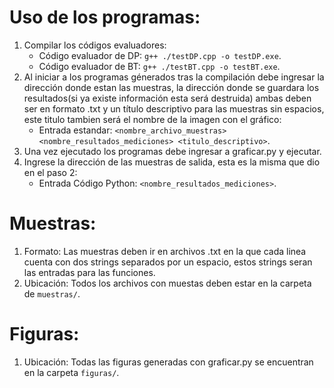 # Uso de los programas:
1) Compilar los códigos evaluadores:
    - Código evaluador de DP: ``` g++ ./testDP.cpp -o testDP.exe ```.
    - Código evaluador de BT: ``` g++ ./testBT.cpp -o testBT.exe ```.
2) Al iniciar a los programas génerados tras la compilación debe ingresar la dirección donde estan las muestras, la dirección donde se guardara los resultados(si ya existe información esta será destruida) ambas deben ser en formato .txt y un título descriptivo para las muestras sin espacios, este titulo tambien será el nombre de la imagen con el gráfico:
    - Entrada estandar: ``` <nombre_archivo_muestras> <nombre_resultados_mediciones> <titulo_descriptivo> ```.
3) Una vez ejecutado los programas debe ingresar a graficar.py y ejecutar.
4) Ingrese la dirección de las muestras de salida, esta es la misma que dio en el paso 2:
    - Entrada Código Python: ``` <nombre_resultados_mediciones> ```.

# Muestras:
1) Formato: Las muestras deben ir en archivos .txt en la que cada linea cuenta con dos strings separados por un espacio, estos strings seran las entradas para las funciones.
2) Ubicación: Todos los archivos con muestas deben estar en la carpeta de ``` muestras/ ```.

# Figuras:
1) Ubicación: Todas las figuras generadas con graficar.py se encuentran en la carpeta ``` figuras/ ```.